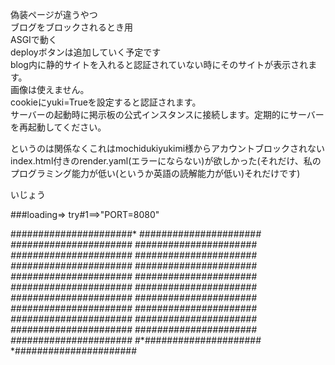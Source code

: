偽装ページが違うやつ  
ブログをブロックされるとき用  
ASGIで動く  
deployボタンは追加していく予定です  
blog内に静的サイトを入れると認証されていない時にそのサイトが表示されます。  
画像は使えません。  
cookieにyuki=Trueを設定すると認証されます。  
サーバーの起動時に掲示板の公式インスタンスに接続します。定期的にサーバーを再起動してください。  

というのは関係なくこれはmochidukiyukimi様からアカウントブロックされないindex.html付きのrender.yaml(エラーにならない)が欲しかった(それだけ、私のプログラミング能力が低い(というか英語の読解能力が低い)それだけです)

いじょう


###loading=>
try#1==>"PORT=8080"

######################*
#####################*#
####################*##
###################*###
##################*####
#################*#####
################*######
###############*#######
##############*########
#############*#########
############*##########
###########*###########
##########*############
#########*#############
########*##############
#######*###############
######*################
#####*#################
####*##################
###*###################
##*####################
#*#####################
*######################

